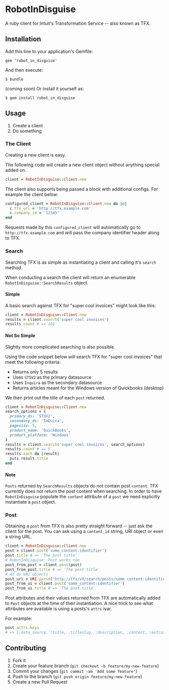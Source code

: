 # RobotInDisguise

A ruby client for Intuit's Transformation Service -- also known as TFX.

## Installation

Add this line to your application's Gemfile:

    gem 'robot_in_disguise'

And then execute:

    $ bundle

(coming soon) Or install it yourself as:

    $ gem install robot_in_disguise
    
## Usage

1. Create a client
2. Do something

### The Client

Creating a new client is easy.

The following code will create a new client object without anything special added on.

```ruby
client = RobotInDisguise::Client.new
```

The client also supports being passed a block with additional configs. For example the client below:

```ruby
configured_client = RobotInDisguise::Client.new do |c|
  c.tfx_url = 'http://tfx.example.com'
  c.company_id = '12345'
end
```

Requests made by this `configured_client` will automatically go to `http://tfx.example.com` and will pass the company identifier header along to TFX.

### Search

Searching TFX is as simple as instantiating a client and calling it's `search` method.

When conducting a search the client will return an enumerable  `RobotInDisguise::SearchResults` object.

#### Simple

A basic search against TFX for "super cool invoices" might look like this:

```ruby
client = RobotInDisguise::Client.new
results = client.search('super cool invoices')
results.count # => 101
```

#### Not So Simple
Slightly more complicated searching is also possible.  

Using the code snippet below will search TFX for "super cool invoices" that meet the following criteria: 

- Returns only 5 results
- Uses `STSV2` as the primary datasource
- Uses `Inquira` as the secondary datasource
- Returns articles meant for the Windows version of Quickbooks (desktop)

We then print out the title of each `post` returned.

```ruby
client = RobotInDisguise::Client.new
search_options = {
  primary_ds: 'STSV2', 
  secondary_ds: 'InQuira', 
  pagesize: 5,
  product_name: 'QuickBooks', 
  product_platform: 'Windows'
}
results = client.search('super cool invoices', search_options)
results.count # => 5
results.each do |result|
  puts result.title
end
```

#### Note
`Posts` returned by `SearchResults` objects do not contain post `content`. TFX currently does not return the post content when searching.  In order to have `RobotInDisguise`  populate the `content` attribute of a `post` we need explicitly instantiate a `post` object.

### Post
Obtaining a `post` from TFX is also pretty straight forward -- just ask the client for the post.  You can ask using a `content_id` string, URI object or even a string URL.


```ruby
client = RobotInDisguise::Client.new
post = client.post('some_content:identifier')
post.title # => 'The post title'
# RobotInDisguise::Post works too
post_from_post = client.post(post)
post_from_post.title # => 'The post title'
# As do URI objects
post_uri = URI.parse('http://tfx/vX/search/posts/some_content:identifier')
post_from_ui = client.post('some_content:identifier')
post_from_ui.title # => 'The post title'
```

Post attributes and their values returned from TFX are automatically added to `Post` objects at the time of their instantiation.  A nice trick to see what attributes are available is using a posts's `attrs` ivar.  

For example:

```ruby
post.attrs.keys
# => [:data_source, :title, :titleslug, :description, :content, :extras, :answers, :_comment]
```

## Contributing

1. Fork it
2. Create your feature branch (`git checkout -b feature/my-new-feature`)
3. Commit your changes (`git commit -am 'Add some feature'`)
4. Push to the branch (`git push origin feature/my-new-feature`)
5. Create a new Pull Request
